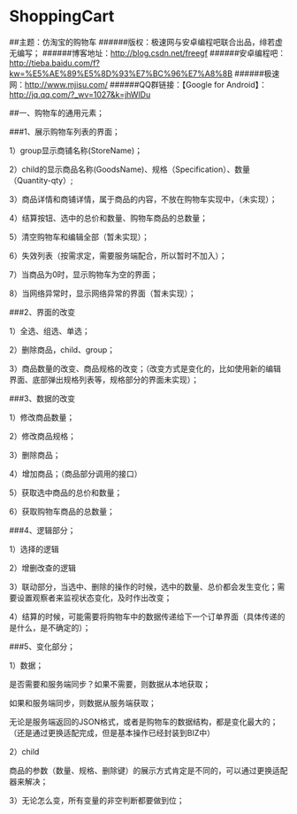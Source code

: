 # ShoppingCart
##主题：仿淘宝的购物车
######版权：极速网与安卓编程吧联合出品，绯若虚无编写；
######博客地址：http://blog.csdn.net/freegf
######安卓编程吧：http://tieba.baidu.com/f?kw=%E5%AE%89%E5%8D%93%E7%BC%96%E7%A8%8B
######极速网：http://www.mjisu.com/
######QQ群链接：【Google for Android】：http://jq.qq.com/?_wv=1027&k=jhWlDu


##一、购物车的通用元素；

###1、展示购物车列表的界面；

1）group显示商铺名称(StoreName)；

2）child的显示商品名称(GoodsName)、规格（Specification）、数量（Quantity-qty）;

3）商品详情和商铺详情，属于商品的内容，不放在购物车实现中，（未实现）；

4）结算按钮、选中的总价和数量、购物车商品的总数量；

5）清空购物车和编辑全部（暂未实现）；

6）失效列表（按需求定，需要服务端配合，所以暂时不加入）；

7）当商品为0时，显示购物车为空的界面；

8）当网络异常时，显示网络异常的界面（暂未实现）；

###2、界面的改变

1）全选、组选、单选；

2）删除商品，child、group；

3）商品数量的改变、商品规格的改变；（改变方式是变化的，比如使用新的编辑界面、底部弹出规格列表等，规格部分的界面未实现）；

###3、数据的改变

1）修改商品数量；

2）修改商品规格；

3）删除商品；

4）增加商品；（商品部分调用的接口）

5）获取选中商品的总价和数量；

6）获取购物车商品的总数量；

###4、逻辑部分；

1）选择的逻辑

2）增删改查的逻辑

3）联动部分，当选中、删除的操作的时候，选中的数量、总价都会发生变化；需要设置观察者来监视状态变化，及时作出改变；

4）结算的时候，可能需要将购物车中的数据传递给下一个订单界面（具体传递的是什么，是不确定的）；

###5、变化部分；

1）数据；

是否需要和服务端同步？如果不需要，则数据从本地获取；

如果和服务端同步，则数据从服务端获取；

无论是服务端返回的JSON格式，或者是购物车的数据结构，都是变化最大的；（还是通过更换适配完成，但是基本操作已经封装到BIZ中）

2）child

商品的参数（数量、规格、删除键）的展示方式肯定是不同的，可以通过更换适配器来解决；

3）无论怎么变，所有变量的非空判断都要做到位；




